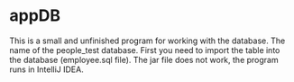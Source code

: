 # appDB
This is a small and unfinished program for working with the database.
The name of the people_test database.
First you need to import the table into the database (employee.sql file).
The jar file does not work, the program runs in IntelliJ IDEA.
